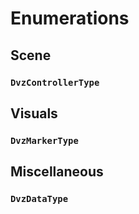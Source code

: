 # Enumerations

## Scene

### `DvzControllerType`



## Visuals

### `DvzMarkerType`



## Miscellaneous

### `DvzDataType`
